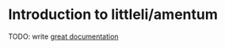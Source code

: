 # Introduction to littleli/amentum

TODO: write [great documentation](http://jacobian.org/writing/what-to-write/)
